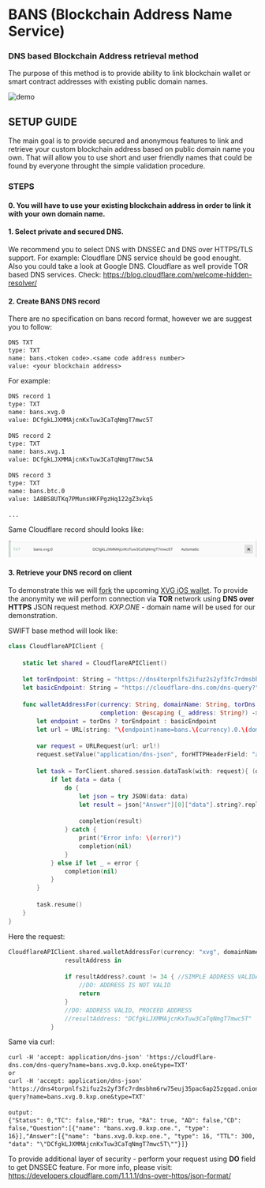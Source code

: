 # BANS (Blockchain Address Name Service)
### DNS based Blockchain Address retrieval method

The purpose of this method is to provide ability to link
blockchain wallet or smart contract addresses with existing public domain names.

![demo](https://github.com/hellc/bans/blob/master/demo/bans.gif)

## SETUP GUIDE

The main goal is to provide secured and anonymous features to link and retrieve your custom blockchain address based on public domain name you own. That will allow you to use short and user friendly names that could be found by everyone 
throught the simple validation procedure.

### STEPS

#### 0. You will have to use your existing blockchain address in order to link it with your own domain name.
#### 1. Select private and secured DNS.

We recommend you to select DNS with DNSSEC and DNS over HTTPS/TLS support.
For example: Cloudflare DNS service should be good enought. Also you could take a look at Google DNS.
Cloudflare as well provide TOR based DNS services. Check: https://blog.cloudflare.com/welcome-hidden-resolver/

#### 2. Create BANS DNS record

There are no specification on bans record format, however we are suggest you to follow:

```
DNS TXT
type: TXT
name: bans.<token code>.<same code address number>
value: <your blockchain address>
```
For example: 

```
DNS record 1
type: TXT
name: bans.xvg.0
value: DCfgkLJXMMAjcnKxTuw3CaTqNmgT7mwc5T

DNS record 2
type: TXT
name: bans.xvg.1
value: DCfgkLJXMMAjcnKxTuw3CaTqNmgT7mwc5A

DNS record 3
type: TXT
name: bans.btc.0
value: 1A8BS8UTKq7PMunsHKFPgzHq122gZ3vkqS

...
```
Same Cloudflare record should looks like:

![demo](https://github.com/hellc/bans/blob/master/demo/dns_Record.png)

#### 3. Retrieve your DNS record on client

To demonstrate this we will [fork](https://github.com/hellc/vIOS) the upcoming [XVG iOS wallet](https://github.com/vergecurrency/vIOS). 
To provide the anonymity we will perform connection via __TOR__ network using __DNS over HTTPS__ JSON request method.
_KXP.ONE_ - domain name will be used for our demonstration.

SWIFT base method will look like:
```SWIFT
class CloudflareAPIClient {
    
    static let shared = CloudflareAPIClient()
    
    let torEndpoint: String = "https://dns4torpnlfs2ifuz2s2yf3fc7rdmsbhm6rw75euj35pac6ap25zgqad.onion/dns-query?"
    let basicEndpoint: String = "https://cloudflare-dns.com/dns-query?"
    
    func walletAddressFor(currency: String, domainName: String, torDns: Bool = true,
                          completion: @escaping (_ address: String?) -> Void) {
        let endpoint = torDns ? torEndpoint : basicEndpoint
        let url = URL(string: "\(endpoint)name=bans.\(currency).0.\(domainName)&type=TXT")
        
        var request = URLRequest(url: url!)
        request.setValue("application/dns-json", forHTTPHeaderField: "accept")
        
        let task = TorClient.shared.session.dataTask(with: request){ (data, resonse, error) in
            if let data = data {
                do {
                    let json = try JSON(data: data)
                    let result = json["Answer"][0]["data"].string?.replacingOccurrences(of: "\"", with: "")
                    
                    completion(result)
                } catch {
                    print("Error info: \(error)")
                    completion(nil)
                }
            } else if let _ = error {
                completion(nil)
            }
        }
        
        task.resume()
    }
}
```
Here the request:

```SWIFT
CloudflareAPIClient.shared.walletAddressFor(currency: "xvg", domainName: "kxp.one") { 
                resultAddress in
                
                if resultAddress?.count != 34 { //SIMPLE ADDRESS VALIDATION
                    //DO: ADDRESS IS NOT VALID
                    return
                }
                //DO: ADDRESS VALID, PROCEED ADDRESS
                //resultAddress: "DCfgkLJXMMAjcnKxTuw3CaTqNmgT7mwc5T"
            }
```

Same via curl:

```curl
curl -H 'accept: application/dns-json' 'https://cloudflare-dns.com/dns-query?name=bans.xvg.0.kxp.one&type=TXT'
or
curl -H 'accept: application/dns-json' 'https://dns4torpnlfs2ifuz2s2yf3fc7rdmsbhm6rw75euj35pac6ap25zgqad.onion/dns-query?name=bans.xvg.0.kxp.one&type=TXT'

output:
{"Status": 0,"TC": false,"RD": true, "RA": true, "AD": false,"CD": false,"Question":[{"name": "bans.xvg.0.kxp.one.", "type": 16}],"Answer":[{"name": "bans.xvg.0.kxp.one.", "type": 16, "TTL": 300, "data": "\"DCfgkLJXMMAjcnKxTuw3CaTqNmgT7mwc5T\""}]}
```

To provide additional layer of security - perform your request using __DO__ field to get DNSSEC feature.
For more info, please visit: https://developers.cloudflare.com/1.1.1.1/dns-over-https/json-format/
